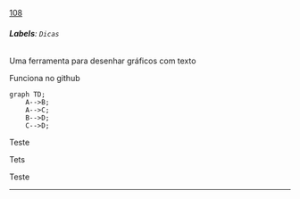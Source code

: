 [108](https://github.com/guilhermeprokisch/ideias/issues/108) 
###### **Labels**: `Dicas`



Uma ferramenta para desenhar gráficos com texto


Funciona no github 

```mermaid
graph TD;
    A-->B;
    A-->C;
    B-->D;
    C-->D;
```


Teste


Tets


Teste

-------------------------------------------------------------------------------

